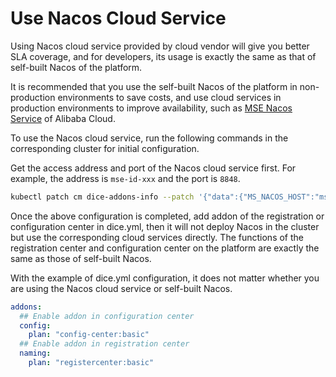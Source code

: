 # Use Nacos Cloud Service

Using Nacos cloud service provided by cloud vendor will give you better SLA coverage, and for developers, its usage is exactly the same as that of self-built Nacos of the platform.

It is recommended that you use the self-built Nacos of the platform in non-production environments to save costs, and use cloud services in production environments to improve availability, such as [MSE Nacos Service](https://www.aliyun.com/product/aliware/mse) of Alibaba Cloud.

To use the Nacos cloud service, run the following commands in the corresponding cluster for initial configuration.

Get the access address and port of the Nacos cloud service first. For example, the address is `mse-id-xxx` and the port is `8848`.

```bash
kubectl patch cm dice-addons-info --patch '{"data":{"MS_NACOS_HOST":"mse-id-xxx","MS_NACOS_PORT":"8848"}}'
```

Once the above configuration is completed, add addon of the registration or configuration center in dice.yml, then it will not deploy Nacos in the cluster but use the corresponding cloud services directly. The functions of the registration center and configuration center on the platform are exactly the same as those of self-built Nacos.

With the example of dice.yml configuration, it does not matter whether you are using the Nacos cloud service or self-built Nacos.

```yaml
addons:
  ## Enable addon in configuration center
  config:
    plan: "config-center:basic"
  ## Enable addon in registration center
  naming:
    plan: "registercenter:basic"
```
